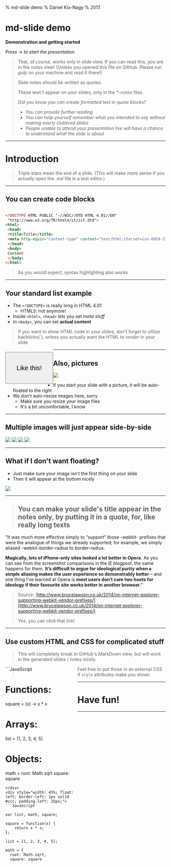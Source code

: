 % md-slide demo
% Dániel Kis-Nagy
% 2017.

# md-slide demo

**Demonstration and getting started**

*Press → to start the presentation*

> That, of course, works only in slide view. If you can read this, you are in the notes view! (Unless you opened this file on GitHub. Please run _gulp_ on your machine and read it there!)
>
> Slide notes should be written as quotes.
>
> These won't appear on your slides, only in the _\*-notes_ files.
>
> *Did you know you can create formatted text in quote blocks?*
>
>- *You can provide further reading*
>- *You can help yourself remember what you intended to say without making overly cluttered slides*
>- *People unable to attend your presentation live will have a chance to understand what the slide is about*

* * *

# Introduction

> Triple stars mean the end of a slide. (This will make more sense if you actually open the _.md_ file in a text editor.)

* * *

## You can create code blocks

```html

<!DOCTYPE HTML PUBLIC "-//W3C//DTD HTML 4.01//EN"
 "http://www.w3.org/TR/html4/strict.dtd">
<html>
 <head>
 <title>Title</title>
 <meta http-equiv="Content-type" content="text/html;charset=iso-8859-2"/>
 </head>
 <body>
 Content
 </body>
</html>

```
> As you would expect, syntax highlighting also works

* * *

## Your standard list example

- The ```<!DOCTYPE>``` is really long in HTML 4.01
    - HTML5: not anymore!
- Inside ```<html>```, ```<head>``` lets you set _meta stuff_
- In ```<body>```, you can set **actual content**

> If you want to show HTML code in your slides, don't forget to utilize backticks(\`), unless you actually want the HTML to _render_ in your slide

<button style="margin-top: 8px; float:left; width:150px; height:100px; font-size:20px; " onclick="alert('Yay')">Like this!</button>

* * *

## Also, pictures

![](demo/google.png)

- If you start your slide with a picture, it will be auto-floated to the right
- We don't auto-resize images here, sorry
	- Make sure you resize your image files
	- It's a bit uncomfortable, I know

* * *

## Multiple images will just appear side-by-side

![](demo/flash.png) ![](demo/java.png) ![](demo/silverlight.png) ![](demo/unity.png)

* * *

## What if I don't want floating?

- Just make sure your image isn't the first thing on your slide
- Then it will appear at the bottom nicely

![](demo/anger.gif)

* * *

> ## You can make your slide's title appear in the notes only, by putting it in a quote, for, like really long texts

"It was much more effective simply to “support” those -webkit- prefixes that were the analogue of things we already supported; for example, we simply aliased -webkit-border-radius to border-radius.

**Magically, lots of iPhone-only sites looked a lot better in Opera.** As you can see from the screenshot comparisons in the IE blogpost, the same happens for them. **It’s difficult to argue for ideological purity when a simple aliasing makes the user experience so demonstrably better** – and one thing I’ve learned at Opera is **most users don’t care two hoots for ideology if their favourite site works better in another browser.**"

> Source: [http://www.brucelawson.co.uk/2014/on-internet-explorer-supporting-webkit-vendor-prefixes/](http://www.brucelawson.co.uk/2014/on-internet-explorer-supporting-webkit-vendor-prefixes/)
>
> Yes, you can click that link! 

* * *

## Use custom HTML and CSS for complicated stuff

> This will completely break in GitHub's MarkDown view, but will work in the generated slides / notes nicely.

<div style="width: 45%; float: left;">
```JavaScript

# Functions:
square = (x) -> x * x


# Arrays:
list = [1, 2, 3, 4, 5]

# Objects:
math =
root:   Math.sqrt
square: square
```
</div>
<div style="width: 45%; float: left; border-left: 1px solid #ccc; padding-left: 25px;">
```JavaScript

var list, math, square;

square = function(x) {
	return x * x;
};

list = [1, 2, 3, 4, 5];

math = {
  root: Math.sqrt,
  square: square
```
</div>

> Feel free to put those in an external CSS if `style` attributes make you shiver.

* * *

# Have fun!

* * *

